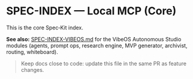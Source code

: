 # SPEC-INDEX — Local MCP (Core)

This is the core Spec‑Kit index.

**See also:** [SPEC-INDEX-VIBEOS.md](./SPEC-INDEX-VIBEOS.md) for the VibeOS Autonomous Studio modules (agents, prompt ops, research engine, MVP generator, archivist, routing, whiteboard).

> Keep docs close to code: update this file in the same PR as feature changes.
